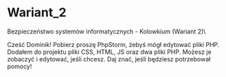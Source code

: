 # Wariant_2
Bezpieczeństwo systemów informatycznych - Kolowkium (Wariant 2)\

Cześć Dominik! 
Pobierz proszę PhpStorm, żebyś mógł edytować pliki PHP. Dodałem do projektu pliki CSS, HTML, JS oraz dwa pliki PHP. Możesz je zobaczyć i edytować, jeśli chcesz. 
Daj znać, jeśli będziesz potrzebował pomocy!
